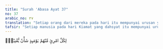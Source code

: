 ```yaml
---
title: "Surah 'Abasa Ayat 37"
no: 37
arabic_no: ٣٧
translation: "Setiap orang dari mereka pada hari itu mempunyai urusan yang menyibukkannya."
tafsir: "Setiap manusia pada hari Kiamat yang dahsyat itu mempunyai urusan masing-masing yang cukup menyibukkannya sehingga tidak sempat memperhatikan orang lain. Ketika masih di dunia, mereka saling memberikan pertolongan sampai menebus dengan harta bilamana diperlukan, apalagi jika bersangkutan dengan keselamatan anak-anaknya sendiri yang akan meneruskan generasinya yang akan datang atau mengenai kehormatan istrinya, orang yang paling dekat dan paling setia kepadanya.\n\nAkan tetapi pada hari akhirat nanti, tidak ada kesempatan lagi untuk memperhatikan anggota-anggota keluarganya itu karena kedahsyatan pada hari Kiamat yang sangat menyibukkan itu.\n\nPada hari itu manusia terbagi dua golongan: yang bahagia dan yang celaka, dan terhadap golongan yang pertama dinyatakan dalam ayat berikut ini."
---
```

لِكُلِّ امْرِئٍ مِّنْهُمْ يَوْمَىِٕذٍ شَأْنٌ يُّغْنِيْهِۗ
